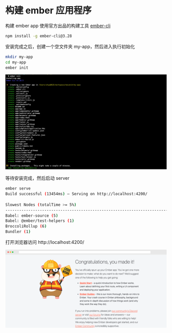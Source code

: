 # 构建 ember 应用程序

构建 ember app 使用官方出品的构建工具 [ember-cli](https://cli.emberjs.com/release/)

```bash
npm install -g ember-cli@3.28
```

安装完成之后，创建一个空文件夹 my-app，然后进入执行初始化

```bash
mkdir my-app
cd my-app
ember init                                             
```

![](img/ember-init.png)

等待安装完成，然后启动 server

```bash
ember serve 
Build successful (13454ms) – Serving on http://localhost:4200/

Slowest Nodes (totalTime >= 5%)                                                           | Total (avg)           
------------------------------------------------------------------------------------------+-----------------------
Babel: ember-source (5)                                                                   | 4586ms (917 ms)       
Babel: @ember/test-helpers (1)                                                            | 2162ms                
BroccoliRollup (6)                                                                        | 988ms (164 ms)        
Bundler (1)                                                                               | 881ms      

```

打开浏览器访问 http://localhost:4200/

![](img/screely-1642248775120.png)

